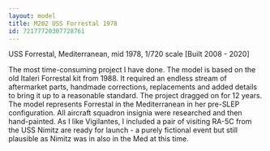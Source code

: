 ```yaml
---
layout: model
title: M202 USS Forrestal 1978
id: 72177720307728761
---
```


USS Forrestal, Mediterranean, mid 1978, 1/720 scale  [Built 2008 - 2020]

The most time-consuming project I have  done. The model is based on the old Italeri Forrestal kit from 1988. It required an endless stream of aftermarket parts, handmade corrections, replacements and added details to bring it up to a reasonable standard. The project dragged on for 12 years. The model represents Forrestal in the Mediterranean in her pre-SLEP configuration. All aircraft squadron insignia were researched and then hand-painted. As I like Vigilantes, I included a pair of visiting RA-5C from the USS Nimitz are ready for launch - a purely fictional event but still plausible as Nimitz was in also in the Med at this time. 


